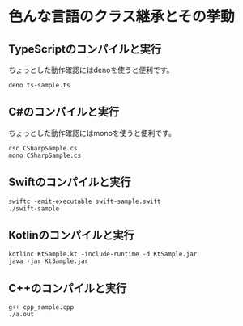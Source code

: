 # 色んな言語のクラス継承とその挙動

## TypeScriptのコンパイルと実行

ちょっとした動作確認にはdenoを使うと便利です。

```
deno ts-sample.ts
```

## C#のコンパイルと実行

ちょっとした動作確認にはmonoを使うと便利です。

```
csc CSharpSample.cs
mono CSharpSample.cs
```

## Swiftのコンパイルと実行 

```
swiftc -emit-executable swift-sample.swift
./swift-sample
```

## Kotlinのコンパイルと実行

```
kotlinc KtSample.kt -include-runtime -d KtSample.jar
java -jar KtSample.jar
```

## C++のコンパイルと実行

```
g++ cpp_sample.cpp
./a.out
```
